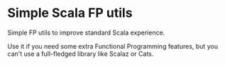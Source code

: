 # Simple Scala FP utils

Simple FP utils to improve standard Scala experience.

Use it if you need some extra Functional Programming features, but you can't use a full-fledged library like Scalaz or Cats.

